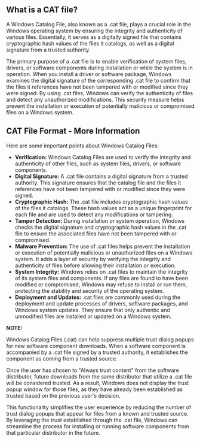 ## What is a CAT file?

A Windows Catalog File, also known as a .cat file, plays a crucial role in the Windows operating system by ensuring the integrity and authenticity of various files. Essentially, it serves as a digitally signed file that contains cryptographic hash values of the files it catalogs, as well as a digital signature from a trusted authority.

The primary purpose of a .cat file is to enable verification of system files, drivers, or software components during installation or while the system is in operation. When you install a driver or software package, Windows examines the digital signature of the corresponding .cat file to confirm that the files it references have not been tampered with or modified since they were signed. By using .cat files, Windows can verify the authenticity of files and detect any unauthorized modifications. This security measure helps prevent the installation or execution of potentially malicious or compromised files on a Windows system.

## CAT File Format - More Information

Here are some important points about Windows Catalog Files:

- **Verification:** Windows Catalog Files are used to verify the integrity and authenticity of other files, such as system files, drivers, or software components.
- **Digital Signature:** A .cat file contains a digital signature from a trusted authority. This signature ensures that the catalog file and the files it references have not been tampered with or modified since they were signed.
- **Cryptographic Hash:** The .cat file includes cryptographic hash values of the files it catalogs. These hash values act as a unique fingerprint for each file and are used to detect any modifications or tampering.
- **Tamper Detection:** During installation or system operation, Windows checks the digital signature and cryptographic hash values in the .cat file to ensure the associated files have not been tampered with or compromised.
- **Malware Prevention:** The use of .cat files helps prevent the installation or execution of potentially malicious or unauthorized files on a Windows system. It adds a layer of security by verifying the integrity and authenticity of files before allowing their installation or execution.
- **System Integrity:** Windows relies on .cat files to maintain the integrity of its system files and components. If any files are found to have been modified or compromised, Windows may refuse to install or run them, protecting the stability and security of the operating system.
- **Deployment and Updates:** .cat files are commonly used during the deployment and update processes of drivers, software packages, and Windows system updates. They ensure that only authentic and unmodified files are installed or updated on a Windows system.

**NOTE:**

Windows Catalog Files (.cat) can help suppress multiple trust dialog popups for new software component downloads. When a software component is accompanied by a .cat file signed by a trusted authority, it establishes the component as coming from a trusted source.

Once the user has chosen to "Always trust content" from the software distributor, future downloads from the same distributor that utilize a .cat file will be considered trusted. As a result, Windows does not display the trust popup window for those files, as they have already been established as trusted based on the previous user's decision.

This functionality simplifies the user experience by reducing the number of trust dialog popups that appear for files from a known and trusted source. By leveraging the trust established through the .cat file, Windows can streamline the process for installing or running software components from that particular distributor in the future.



